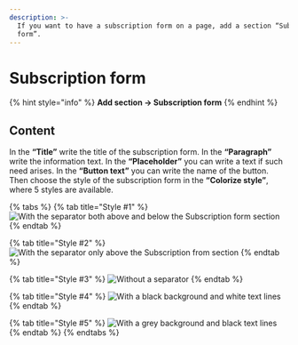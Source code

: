 ```yaml
---
description: >-
  If you want to have a subscription form on a page, add a section “Subscription
  form”.
---
```


# Subscription form

{% hint style="info" %}
**Add section -> Subscription form**
{% endhint %}

## Content

&#x20; In the **“Title”** write the title of the subscription form. In the **“Paragraph”** write the information text. In the **“Placeholder”** you can write a text if such need arises. In the **“Button text”** you can write the name of the button. Then choose the style of the subscription form in the **“Colorize style”**, where 5 styles are available.

{% tabs %}
{% tab title="Style #1" %}
![With the separator both above and below the Subscription form section](<../.gitbook/assets/Screenshot\_2 (11).png>)
{% endtab %}

{% tab title="Style #2" %}
![With the separator only above the Subscription from section](<../.gitbook/assets/Screenshot\_3 (12).png>)
{% endtab %}

{% tab title="Style #3" %}
![Without a separator](<../.gitbook/assets/Screenshot\_4 (10).png>)
{% endtab %}

{% tab title="Style #4" %}
![With a black background and white text lines](<../.gitbook/assets/Screenshot\_5 (12).png>)
{% endtab %}

{% tab title="Style #5" %}
![With a grey background and black text lines](<../.gitbook/assets/Screenshot\_6 (11).png>)
{% endtab %}
{% endtabs %}
